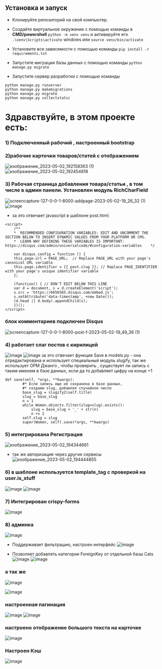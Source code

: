## Установка и запуск
- Клонируйте репозиторий на свой компьютер.
- Создайте виртуальное окружение с помощью команды в **CMD/powershell** 
```python -m venv venv``` и активируйте его ```.\venv\Scripts\activate``` windows или ```source venv/bin/activate```

- Установите все зависимости с помощью команды 
```pip install -r requirements.txt```
- Запустите миграции базы данных с помощью команды 
```python manage.py migrate```
- Запустите сервер разработки с помощью команды 
```
python manage.py runserver
python manage.py makemigrations
python manage.py migrate
python manage.py collectstatic
```

# Здравствуйте, в этом проекте есть:
### 1) Подключенный рабочий , настроенный bootstrap
### 2)рабочие карточки товаров/статей c отображением 
![изображение_2023-05-02_192158363 (1)](https://user-images.githubusercontent.com/111605401/235726017-3096d668-706b-4521-a9f0-47fe8006b399.png)
![изображение_2023-05-02_192454818](https://user-images.githubusercontent.com/111605401/235726563-b6260243-d198-4b34-a169-3b198c1e19bb.png)


### 3) Рабочая страница добавления товара/статьи , в том числе в админ панели. Установлен модуль RichCharField
![screencapture-127-0-0-1-8000-addpage-2023-05-02-19_26_32 (1)](https://user-images.githubusercontent.com/111605401/235727045-b3f8e0b9-727b-4ab2-8c27-cf7d177051f2.png)
![image](https://user-images.githubusercontent.com/111605401/235727585-26c80813-58d3-451e-a911-10de0b26d8ac.png)
- за это отвечает javascript в шаблоне post.html:
```
<script>
    /**
    *  RECOMMENDED CONFIGURATION VARIABLES: EDIT AND UNCOMMENT THE SECTION BELOW TO INSERT DYNAMIC VALUES FROM YOUR PLATFORM OR CMS.
    *  LEARN WHY DEFINING THESE VARIABLES IS IMPORTANT: https://disqus.com/admin/universalcode/#configuration-variables    */

    var disqus_config = function () {
    this.page.url = PAGE_URL;  // Replace PAGE_URL with your page's canonical URL variable
    this.page.identifier = {{ post.slug }}; // Replace PAGE_IDENTIFIER with your page's unique identifier variable
    };

    (function() { // DON'T EDIT BELOW THIS LINE
    var d = document, s = d.createElement('script');
    s.src = 'https://6656565.disqus.com/embed.js';
    s.setAttribute('data-timestamp', +new Date());
    (d.head || d.body).appendChild(s);
    })();
</script>
```
### блок комментариев подключен Disqus
![screencapture-127-0-0-1-8000-post-f-2023-05-02-19_49_36 (1)](https://user-images.githubusercontent.com/111605401/235732160-bd7a7d8f-10f1-4fef-afd6-fa32648e9884.png)

### 4) работает слаг постов с кирилицей
![image](https://user-images.githubusercontent.com/111605401/235728538-c164c381-0f7b-46b1-b469-4b9edee8ec86.png)
![image](https://user-images.githubusercontent.com/111605401/235728908-cdac6966-c7fb-4d00-91eb-9f4e8ce03100.png)
за это отвечает функция Save в models.py - она отредактирована и использует специальный модуль slugify, так же использует ОРМ Джанго , чтобы проверить , существует ли запись с таким именем в базе данных, если да то добавляет цифру на конце +1

```
def save(self, *args, **kwargs):
        #* Если запись еще не сохранена в базе данных,
        #* создаем slug, добавляя случайное число
        base_slug = slugify2(self.title)
        slug = base_slug
        n = 1
        while Women.objects.filter(slug=slug).exists():
            slug = base_slug + '_' + str(n)
            n += 1
        self.slug = slug
        super(Women, self).save(*args, **kwargs)
```
### 5) интегрирована Регистрация
![изображение_2023-05-02_194344661](https://user-images.githubusercontent.com/111605401/235730910-2c71d915-694a-43e7-92e3-5d0319b7831b.png)
- так же авторизация через другие сервисы
![изображение_2023-05-02_194444855](https://user-images.githubusercontent.com/111605401/235731109-5b030e9a-c16b-4610-b51f-1328f32afb87.png)

### 6) в шаблоне используется template_tag с проверкой на user.is_stuff
![image](https://user-images.githubusercontent.com/111605401/235731509-0b174304-04e5-48b0-a25c-5e9130a69a2d.png)
![image](https://user-images.githubusercontent.com/111605401/235732486-e671dc48-fa7c-4c1d-bed5-9d46fc1d52c4.png)

### 7) Интегрирован crispy-forms
![image](https://user-images.githubusercontent.com/111605401/235732800-af931661-19b1-462b-8a9c-faf3f23e1162.png)

### 8) админка
![image](https://user-images.githubusercontent.com/111605401/235732991-cd1bf071-6648-4380-9c18-3f2aa5da1b0b.png)

- Поддерживает фильтрацию, настроен интерфейс
![image](https://user-images.githubusercontent.com/111605401/235733236-aba21ef3-a558-49ea-9676-0915ad9ee2d0.png)

- Позволяет добавлять категории ForeignKey от отдельной базы Cats
![image](https://user-images.githubusercontent.com/111605401/235733360-5f39ea5d-dcc8-4a28-9ba0-bc2c0a6a9754.png)
![image](https://user-images.githubusercontent.com/111605401/235733628-efbb4b41-b8aa-4f10-902d-d40f4f63ce44.png)

### а так же
![image](https://user-images.githubusercontent.com/111605401/235734302-b8ea2d86-d629-4ef3-91a0-4423c21549c4.png)

![image](https://user-images.githubusercontent.com/111605401/235734568-01100e4d-3317-4fb7-a7b1-4c4857a63ec0.png)

### настроенная пагинация
![image](https://user-images.githubusercontent.com/111605401/235735095-1b1abeb9-164f-414f-8f4f-0ab39e70a093.png)
![image](https://user-images.githubusercontent.com/111605401/235735145-afafe333-fc34-41ff-a36a-b4750893c5ca.png)

### настроено отображение большого текста на карточке 
![image](https://user-images.githubusercontent.com/111605401/235735528-1dfc946b-fee0-4178-9945-4ecee985cbb9.png)

### Настроен Кэш
![image](https://user-images.githubusercontent.com/111605401/235741482-4a5915ff-3bee-4b5e-a4b1-d0de4b0ddccd.png)
